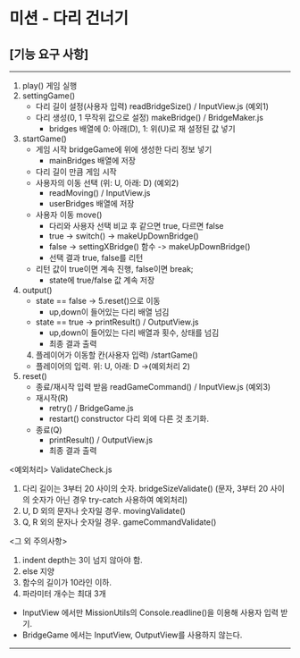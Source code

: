 # 미션 - 다리 건너기

## [기능 요구 사항]

---
 1. play() 게임 실행
 2. settingGame()
    - 다리 길이 설정(사용자 입력) readBridgeSize() / InputView.js (예외1)
    - 다리 생성(0, 1 무작위 값으로 설정) makeBridge() / BridgeMaker.js
      * bridges 배열에 0: 아래(D), 1: 위(U)로 재 설정된 값 넣기
 3. startGame()
    - 게임 시작 bridgeGame에 위에 생성한 다리 정보 넣기
      * mainBridges 배열에 저장
    - 다리 길이 만큼 게임 시작
    - 사용자의 이동 선택 (위: U, 아래: D) (예외2)
      * readMoving() / InputView.js
      * userBridges 배열에 저장
    - 사용자 이동  move()
      * 다리와 사용자 선택 비교 후 같으면 true, 다르면 false
      * true -> switch() -> makeUpDownBridge()
      * false -> settingXBridge() 함수 -> makeUpDownBridge()
      * 선택 결과 true, false를 리턴
    - 리턴 값이 true이면 계속 진행, false이면 break;
      * state에 true/false 값 계속 저장
 4. output()
    - state == false -> 5.reset()으로 이동
      * up,down이 들어있는 다리 배열 넘김
    - state == true -> printResult() / OutputView.js
      * up,down이 들어있는 다리 배열과 횟수, 상태를 넘김
      * 최종 결과 출력
     4. 플레이어가 이동할 칸(사용자 입력) /startGame()
    - 플레이어의 입력. 위: U, 아래: D ->(예외처리 2)
 5. reset()
    - 종료/재시작 입력 받음  readGameCommand() / InputView.js (예외3)
    - 재시작(R)
      * retry() / BridgeGame.js
      * restart() constructor 다리 외에 다른 것 초기화.
    - 종료(Q) 
      * printResult() / OutputView.js
      * 최종 결과 출력
 
<예외처리> ValidateCheck.js
 1. 다리 길이는 3부터 20 사이의 숫자. bridgeSizeValidate()
    (문자, 3부터 20 사이의 숫자가 아닌 경우 try-catch 사용하여 예외처리)
 2. U, D 외의 문자나 숫자일 경우. movingValidate()
 3. Q, R 외의 문자나 숫자일 경우. gameCommandValidate()

<그 외 주의사항>
 1. indent depth는 3이 넘지 않아야 함.
 2. else 지양
 3. 함수의 길이가 10라인 이하.
 4. 파라미터 개수는 최대 3개

 * InputView 에서만 MissionUtils의 Console.readline()을 이용해 사용자 입력 받기.
 * BridgeGame 에서는 InputView, OutputView를 사용하지 않는다.

---